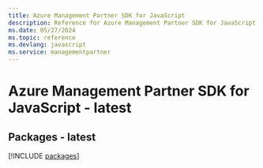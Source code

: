 ```yaml
---
title: Azure Management Partner SDK for JavaScript
description: Reference for Azure Management Partner SDK for JavaScript
ms.date: 05/27/2024
ms.topic: reference
ms.devlang: javascript
ms.service: managementpartner
---
```

# Azure Management Partner SDK for JavaScript - latest
## Packages - latest
[!INCLUDE [packages](management-partner-index.md)]